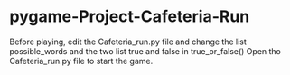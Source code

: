 # pygame-Project-Cafeteria-Run

Before playing, edit the Cafeteria_run.py file and change the list possible_words and the two list true and false in true_or_false()
Open tho Cafeteria_run.py file to start the game.

